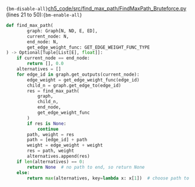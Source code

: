 `{bm-disable-all}`[ch5_code/src/find_max_path/FindMaxPath_Bruteforce.py](ch5_code/src/find_max_path/FindMaxPath_Bruteforce.py) (lines 21 to 50):`{bm-enable-all}`

```python
def find_max_path(
        graph: Graph[N, ND, E, ED],
        current_node: N,
        end_node: N,
        get_edge_weight_func: GET_EDGE_WEIGHT_FUNC_TYPE
) -> Optional[Tuple[List[E], float]]:
    if current_node == end_node:
        return [], 0.0
    alternatives = []
    for edge_id in graph.get_outputs(current_node):
        edge_weight = get_edge_weight_func(edge_id)
        child_n = graph.get_edge_to(edge_id)
        res = find_max_path(
            graph,
            child_n,
            end_node,
            get_edge_weight_func
        )
        if res is None:
            continue
        path, weight = res
        path = [edge_id] + path
        weight = edge_weight + weight
        res = path, weight
        alternatives.append(res)
    if len(alternatives) == 0:
        return None  # no path to end, so return None
    else:
        return max(alternatives, key=lambda x: x[1])  # choose path to end with max weight
```